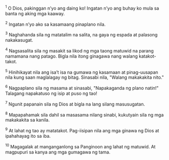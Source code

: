 <sup>1</sup>
O Dios, pakinggan nʼyo ang daing ko! Ingatan nʼyo ang buhay ko mula sa banta ng aking mga kaaway. 

<sup>2</sup>
Ingatan nʼyo ako sa kasamaang pinaplano nila. 

<sup>3</sup>
Naghahanda sila ng matatalim na salita, na gaya ng espada at palasong nakakasugat. 

<sup>4</sup>
Nagsasalita sila ng masakit sa likod ng mga taong matuwid na parang namamana nang patago. Bigla nila itong ginagawa nang walang katakot-takot. 

<sup>5</sup>
Hinihikayat nila ang isaʼt isa na gumawa ng kasamaan at pinag-uusapan nila kung saan maglalagay ng bitag. Sinasabi nila, "Walang makakakita nito." 

<sup>6</sup>
Nagpaplano sila ng masama at sinasabi, "Napakaganda ng plano natin!" Talagang napakatuso ng isip at puso ng tao! 

<sup>7</sup>
Ngunit papanain sila ng Dios at bigla na lang silang masusugatan. 

<sup>8</sup>
Mapapahamak sila dahil sa masasama nilang sinabi, kukutyain sila ng mga makakakita sa kanila. 

<sup>9</sup>
At lahat ng tao ay matatakot. Pag-iisipan nila ang mga ginawa ng Dios at ipahahayag ito sa iba. 

<sup>10</sup>
Magagalak at manganganlong sa Panginoon ang lahat ng matuwid. At magpupuri sa kanya ang mga gumagawa ng tama.